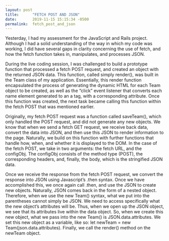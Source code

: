 ```yaml
---
layout: post
title:      "FETCH POST AND JSON"
date:       2019-11-15 15:15:34 -0500
permalink:  fetch_post_and_json
---
```



Yesterday, I had my assessment for the JavaScript and Rails project. Although I had a solid understanding of the way in which my code was working, I did have several gaps in clarity concerning the use of fetch, and how the fetch function takes in, manipulates, and processes JSON. 

During the live coding session, I was challenged to build a prototype function that processed a fetch POST request, and created an object with the returned JSON data. This function, called simply render(), was built in the Team class of my application. Essentially, this render function encapsulated the process of generating the dynamic HTML for each Team object to be created, as well as the “click” event listener that converts each name element generated to an a tag, with a corresponding <href> attribute. Once this function was created, the next task became calling this function within the fetch POST that was mentioned earlier. 

Originally, my fetch POST request was a function called saveTeam(), which only handled the POST request, and did not generate any new objects. We know that when we send a fetch GET request, we receive back data, convert the data into JSON, and then use this JSON to render information to the page. Naturally, we build on this function with further functions that handle how, when, and whether it is displayed to the DOM. In the case of the fetch POST, we take in two arguments: the fetch URL, and the configObj. The configObj consists of the method type (POST), the corresponding headers, and, finally, the body, which is the stringified JSON data. 

Once we receive the response from the fetch POST request, we convert the response into JSON using Javascript’s .then syntax. Once we have accomplished this, we once again call .then, and use the JSON to create new objects. Naturally, JSON comes back in the form of a nested object. Therefore, when we use the new Team() syntax, what we put into the parentheses cannot simply be JSON. We need to access specifically what the new object’s attributes will be. Thus, when we open up the JSON object, we see that its attributes live within the data object. So, when we create this new object, what we pass into the new Team() is JSON.data.attributes. We set this new object as a variable, like so: let newTeam = new Team(json.data.attributes). Finally, we call the render() method on the newTeam object. 


